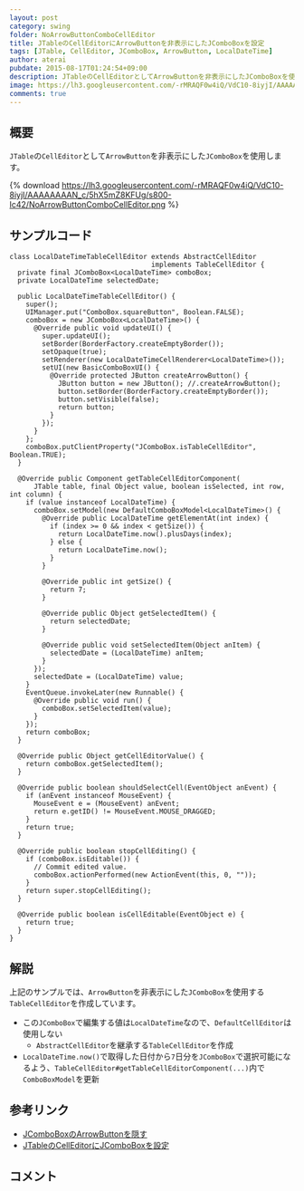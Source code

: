 ```yaml
---
layout: post
category: swing
folder: NoArrowButtonComboCellEditor
title: JTableのCellEditorにArrowButtonを非表示にしたJComboBoxを設定
tags: [JTable, CellEditor, JComboBox, ArrowButton, LocalDateTime]
author: aterai
pubdate: 2015-08-17T01:24:54+09:00
description: JTableのCellEditorとしてArrowButtonを非表示にしたJComboBoxを使用します。
image: https://lh3.googleusercontent.com/-rMRAQF0w4iQ/VdC10-8iyjI/AAAAAAAAN_c/5hX5mZ8KFUg/s800-Ic42/NoArrowButtonComboCellEditor.png
comments: true
---
```

## 概要
`JTable`の`CellEditor`として`ArrowButton`を非表示にした`JComboBox`を使用します。

{% download https://lh3.googleusercontent.com/-rMRAQF0w4iQ/VdC10-8iyjI/AAAAAAAAN_c/5hX5mZ8KFUg/s800-Ic42/NoArrowButtonComboCellEditor.png %}

## サンプルコード
<pre class="prettyprint"><code>class LocalDateTimeTableCellEditor extends AbstractCellEditor
                                   implements TableCellEditor {
  private final JComboBox&lt;LocalDateTime&gt; comboBox;
  private LocalDateTime selectedDate;

  public LocalDateTimeTableCellEditor() {
    super();
    UIManager.put("ComboBox.squareButton", Boolean.FALSE);
    comboBox = new JComboBox&lt;LocalDateTime&gt;() {
      @Override public void updateUI() {
        super.updateUI();
        setBorder(BorderFactory.createEmptyBorder());
        setOpaque(true);
        setRenderer(new LocalDateTimeCellRenderer&lt;LocalDateTime&gt;());
        setUI(new BasicComboBoxUI() {
          @Override protected JButton createArrowButton() {
            JButton button = new JButton(); //.createArrowButton();
            button.setBorder(BorderFactory.createEmptyBorder());
            button.setVisible(false);
            return button;
          }
        });
      }
    };
    comboBox.putClientProperty("JComboBox.isTableCellEditor", Boolean.TRUE);
  }

  @Override public Component getTableCellEditorComponent(
      JTable table, final Object value, boolean isSelected, int row, int column) {
    if (value instanceof LocalDateTime) {
      comboBox.setModel(new DefaultComboBoxModel&lt;LocalDateTime&gt;() {
        @Override public LocalDateTime getElementAt(int index) {
          if (index &gt;= 0 &amp;&amp; index &lt; getSize()) {
            return LocalDateTime.now().plusDays(index);
          } else {
            return LocalDateTime.now();
          }
        }

        @Override public int getSize() {
          return 7;
        }

        @Override public Object getSelectedItem() {
          return selectedDate;
        }

        @Override public void setSelectedItem(Object anItem) {
          selectedDate = (LocalDateTime) anItem;
        }
      });
      selectedDate = (LocalDateTime) value;
    }
    EventQueue.invokeLater(new Runnable() {
      @Override public void run() {
        comboBox.setSelectedItem(value);
      }
    });
    return comboBox;
  }

  @Override public Object getCellEditorValue() {
    return comboBox.getSelectedItem();
  }

  @Override public boolean shouldSelectCell(EventObject anEvent) {
    if (anEvent instanceof MouseEvent) {
      MouseEvent e = (MouseEvent) anEvent;
      return e.getID() != MouseEvent.MOUSE_DRAGGED;
    }
    return true;
  }

  @Override public boolean stopCellEditing() {
    if (comboBox.isEditable()) {
      // Commit edited value.
      comboBox.actionPerformed(new ActionEvent(this, 0, ""));
    }
    return super.stopCellEditing();
  }

  @Override public boolean isCellEditable(EventObject e) {
    return true;
  }
}
</code></pre>

## 解説
上記のサンプルでは、`ArrowButton`を非表示にした`JComboBox`を使用する`TableCellEditor`を作成しています。

- この`JComboBox`で編集する値は`LocalDateTime`なので、`DefaultCellEditor`は使用しない
    - `AbstractCellEditor`を継承する`TableCellEditor`を作成
- `LocalDateTime.now()`で取得した日付から`7`日分を`JComboBox`で選択可能になるよう、`TableCellEditor#getTableCellEditorComponent(...)`内で`ComboBoxModel`を更新

<!-- dummy comment line for breaking list -->

## 参考リンク
- [JComboBoxのArrowButtonを隠す](https://ateraimemo.com/Swing/HideComboArrowButton.html)
- [JTableのCellEditorにJComboBoxを設定](https://ateraimemo.com/Swing/ComboCellEditor.html)

<!-- dummy comment line for breaking list -->

## コメント
